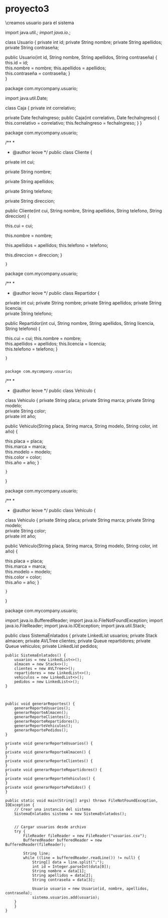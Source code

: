 # proyecto3

\\creamos usuario para el sistema

import java.util.*;
import java.io.*;

class Usuario {
private int id;
private String nombre;
private String apellidos;
private String contraseña;
    
public Usuario(int id, String nombre, String apellidos, String contraseña) {
this.id = id;       
this.nombre = nombre;
this.apellidos = apellidos;      
this.contraseña = contraseña;
    }   
    }
    


package com.mycompany.usuario;



import java.util.Date;

class Caja {
    private int correlativo;
    
   
private Date fechaIngreso;
    public Caja(int correlativo, Date fechaIngreso) {       
this.correlativo = correlativo;
this.fechaIngreso = fechaIngreso;
    }
    }
    
    
    
    
package com.mycompany.usuario;

/**
 *
 * @author leove
 */
public class Cliente {

    
   
private int cui;
    
   
private String nombre;
    
   
private String apellidos;
    
   
private String telefono;
    
   
private String direccion;
    
    
    
   

    
public Cliente(int cui, String nombre, String apellidos, String telefono, String direccion) {
        
       
this.cui = cui;
        
       
this.nombre = nombre;
        
       
this.apellidos = apellidos;
        this.telefono = telefono;
        
       
this.direccion = direccion;
    }
    
    
    }
    


package com.mycompany.usuario;

/**
 *
 * @author leove
 */
public class Repartidor {
       
private int cui;
private String nombre; 
private String apellidos; 
private String licencia;  
private String telefono;
    
    
public Repartidor(int cui, String nombre, String apellidos, String licencia, String telefono) {
        
       
this.cui = cui;
        this.nombre = nombre;      
this.apellidos = apellidos;
        this.licencia = licencia;     
this.telefono = telefono;
    }
    
    
    }
    
    
    package com.mycompany.usuario;

/**
 *
 * @author leove
 */
public class Vehículo {
   

class Vehiculo {
private String placa; 
private String marca; 
private String modelo;  
private String color;  
private int año;
    
    
    
   

    
public Vehiculo(String placa, String marca, String modelo, String color, int año) {
        
       
this.placa = placa;     
this.marca = marca;     
this.modelo = modelo;      
this.color = color;      
this.año = año;
    }
    
    
    }

}


package com.mycompany.usuario;

/**
 *
 * @author leove
 */
public class Vehículo {
   

class Vehiculo {
private String placa; 
private String marca; 
private String modelo;  
private String color;  
private int año;
    
    
    
   

    
public Vehiculo(String placa, String marca, String modelo, String color, int año) {
        
       
this.placa = placa;     
this.marca = marca;     
this.modelo = modelo;      
this.color = color;      
this.año = año;
    }
    
    
    }

}



package com.mycompany.usuario;



import java.io.BufferedReader;
import java.io.FileNotFoundException;
import java.io.FileReader;
import java.io.IOException;
import java.util.Stack;

public class SistemaEnlatados {
    private LinkedList<Usuario> usuarios;
    private Stack<Caja> almacen;
    private AVLTree<Cliente> clientes;
    private Queue<Repartidor> repartidores;
    private Queue<Vehiculo> vehiculos;
    private LinkedList<Pedido> pedidos;
    
    public SistemaEnlatados() {
        usuarios = new LinkedList<>();
        almacen = new Stack<>();
        clientes = new AVLTree<>();
        repartidores = new LinkedList<>();
        vehiculos = new LinkedList<>();
        pedidos = new LinkedList<>();
    }
    
    
    
    public void generarReportes() {
        generarReporteUsuarios();
        generarReporteAlmacen();
        generarReporteClientes();
        generarReporteRepartidores();
        generarReporteVehiculos();
        generarReportePedidos();
    }
    
    private void generarReporteUsuarios() {   
    }
    private void generarReporteAlmacen() { 
    }
    private void generarReporteClientes() {
    }
    private void generarReporteRepartidores() { 
    }
    private void generarReporteVehiculos() {
    }
    private void generarReportePedidos() {  
    }
    
    public static void main(String[] args) throws FileNotFoundException, IOException {
        // Crear una instancia del sistema
        SistemaEnlatados sistema = new SistemaEnlatados();
        
      
        // Cargar usuarios desde archivo
        try {
            FileReader fileReader = new FileReader("usuarios.csv");
            BufferedReader bufferedReader = new BufferedReader(fileReader);
            
            String line;
            while ((line = bufferedReader.readLine()) != null) {
                String[] data = line.split(";");
                int id = Integer.parseInt(data[0]);
                String nombre = data[1];
                String apellidos = data[2];
                String contraseña = data[3];
                
                Usuario usuario = new Usuario(id, nombre, apellidos, contraseña);
                sistema.usuarios.add(usuario);
        }
        }
    }
            
           
